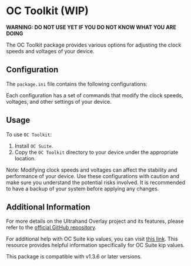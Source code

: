 # OC Toolkit (WIP)
**WARNING: DO NOT USE YET IF YOU DO NOT KNOW WHAT YOU ARE DOING**

The OC Toolkit package provides various options for adjusting the clock speeds and voltages of your device.

## Configuration

The `package.ini` file contains the following configurations:



Each configuration has a set of commands that modify the clock speeds, voltages, and other settings of your device.

## Usage

To use `OC Toolkit`:

1. Install `OC Suite`.
2. Copy the `OC Toolkit` directory to your device under the appropriate location.

Note: Modifying clock speeds and voltages can affect the stability and performance of your device. Use these configurations with caution and make sure you understand the potential risks involved. It is recommended to have a backup of your system before applying any changes.

## Additional Information

For more details on the Ultrahand Overlay project and its features, please refer to the [official GitHub repository](https://github.com/ppkantorski/Ultrahand-Overlay).

For additional help with OC Suite kip values, you can visit [this link](https://github.com/hanai3Bi/Switch-OC-Suite/blob/master/Source/Atmosphere/stratosphere/loader/source/oc/customize.cpp). This resource provides helpful information specifically for OC Suite kip values.

This package is compatible with v1.3.6 or later versions.
